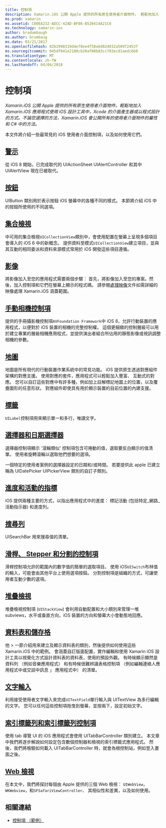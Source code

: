 ```yaml
---
title: 控制項
description: Xamarin.iOS 公開 Apple 提供的所有原生使用者介面物件。 輕鬆地加入 Xamarin.iOS 應用程式使用 iOS 設計工具中，Xcode 的介面產生器或以程式設計的方式。 不論您選擇的方法，Xamarin.iOS 會公開所有的使用者介面物件的屬性和 C# 中的方法。
ms.prod: xamarin
ms.assetid: C00EA232-ADCC-42AD-BF86-B526414A21C6
ms.technology: xamarin-ios
author: bradumbaugh
ms.author: brumbaug
ms.date: 03/21/2017
ms.openlocfilehash: 82b2998319d4e78ee4f58a6d024032a509724537
ms.sourcegitcommit: 945df041e2180cb20af08b83cc703ecd1aedc6b0
ms.translationtype: MT
ms.contentlocale: zh-TW
ms.lasthandoff: 04/04/2018
---
```

# <a name="controls"></a>控制項

_Xamarin.iOS 公開 Apple 提供的所有原生使用者介面物件。輕鬆地加入 Xamarin.iOS 應用程式使用 iOS 設計工具中，Xcode 的介面產生器或以程式設計的方式。不論您選擇的方法，Xamarin.iOS 會公開所有的使用者介面物件的屬性和 C# 中的方法。_

本文件將介紹一些最常見的 iOS 使用者介面控制項，以及如何使用它們。

## <a name="alertsalertsmd"></a>[警示](alerts.md)

從 iOS 8 開始，已完成取代的 UIActionSheet UIAlertController 和其中 UIAlertView 現在已被取代。

## <a name="buttonsbuttonsmd"></a>[按鈕](buttons.md)

UIButton 類別用於表示按鈕 iOS 螢幕中的各種不同的樣式。 本節將介紹 iOS 中的按鈕所使用的不同選項。

## <a name="collection-viewsuicollectionviewmd"></a>[集合檢視](uicollectionview.md)

中可用的集合檢視`UICollectionView`類別中，會使用配置在螢幕上呈現多個項目會導入的 iOS 6 中的新概念。 提供資料至模式`UICollectionView`建立項目，並與其互動的相同委派和資料來源模式常用於 iOS 開發這些項目遵循。

## <a name="imagesimagemd"></a>[影像](image.md)

將影像加入至您的應用程式需要兩個步驟： 首先，將影像加入至您的專案。然後，加入控制項和它們在螢幕上顯示的程式碼。 請參閱[處理映像](~/ios/app-fundamentals/images-icons/index.md)文件如需詳細的映像處理 Xamarin.iOS 涵蓋範圍。

## <a name="manual-camera-controlsintro-to-manual-camera-controlsmd"></a>[手動相機控制項](intro-to-manual-camera-controls.md)

提供的手冊攝影機控制項`AVFoundation Framework`中 iOS 8，允許行動裝置的應用程式，以便對於 iOS 裝置的相機的完整控制權。 這個更細緻的控制層級可以用於建立專業的層級相機應用程式，並提供演出者組合所佔用的靜態影像或視訊調整相機的參數。

## <a name="mapsios-mapsindexmd"></a>[地圖](ios-maps/index.md)

地圖是所有現代的行動裝置作業系統中的常見功能。 iOS 提供原生透過對應組件架構的對應支援。 使用對應的套件，應用程式可以輕鬆加入豐富、 互動式的對應。 您可以自訂這些對應中有許多種，例如加上註解標記地圖上的位置，以及覆疊圖形的任意形狀。 對應組件即使具有用於顯示裝置的目前位置的內建支援。

## <a name="labelslabelsmd"></a>[標籤](labels.md)

`UILabel`控制項用來顯示單一和多行，唯讀文字。

## <a name="pickers-and-date-pickerspickermd"></a>[選擇器和日期選擇器](picker.md)

選擇器控制項顯示 '滾輪類似' 控制項包含可捲動的值，選取要反白顯示的值清單。 使用者旋轉滾輪以選取他們想要的選項。

一個特定的使用者案例的選擇器設定的日期和/或時間。 若要提供此 apple 已建立稱為 UIDatePicker UIPickerView 類別的自訂子類別。

## <a name="progress-and-activity-indicatorsprogress-activity-indicatormd"></a>[進度和活動的指標](progress-activity-indicator.md)

iOS 提供兩種主要的方式，以指出應用程式中的進度： 標記活動 (包括特定_網路_活動指示器) 和進度列。

## <a name="search-barssearchbarmd"></a>[搜尋列](searchbar.md)

UISearchBar 用來搜尋值的清單。 

## <a name="sliders-steppers-and-segmented-controlsslider-switch-segmented-controlsmd"></a>[滑桿、 Stepper 和分割的控制項](slider-switch-segmented-controls.md)

滑桿控制項允許的範圍內的數字值的簡單的選取項目。 使用 iOS`UISwitch`布林值的輸入，可能會由其他平台上使用選項按鈕。 分割控制項是組織的方式，可讓使用者互動少數的選項。

## <a name="stack-viewuistackviewmd"></a>[堆疊檢視](uistackview.md)

堆疊檢視控制項 (`UIStackView`) 會利用自動配置和大小類別來管理一堆 subviews，水平或垂直方向，iOS 裝置的方向和螢幕大小會動態地回應。

## <a name="tables-and-cellstablesindexmd"></a>[資料表和儲存格](tables/index.md)

他 > 一節介紹用來建立及顯示資料表的類別，然後提供如何使用這些 Xamarin.iOS 中的範例。 會涵蓋自訂版面配置，實作編輯和使用 Xamarin iOS 設計工具以視覺化方式設計資料表的資料表，使用的預設外觀。 有時候顯示顯然是資料列 （例如音樂應用程式） 和有時候很難辨識表格控制項 （例如編輯連絡人應用程式中或交談中訊息 」 應用程式中） 的清單。

## <a name="text-inputtext-inputmd"></a>[文字輸入](text-input.md)

利用接受使用者文字輸入來完成`UITextField`單行輸入與 UITextView 為多行編輯的文字。 您可以任何這些控制項拖曳到螢幕，並按兩下，設定初始文字。

## <a name="tab-bars-and-tab-bar-controllerscreating-tabbed-applicationsmd"></a>[索引標籤列和索引標籤列控制項](creating-tabbed-applications.md)

使用 tab 導覽 UI 的 iOS 應用程式會使用 UITabBarController 類別建立。 本文章中我們將逐步解說如何設定包含數個控制器和檢視的索引標籤式應用程式。 然後，我們將檢驗如何載入 UITabBarController 時，就會為根控制站，例如登入畫面之後。

## <a name="web-viewsuiwebviewmd"></a>[Web 檢視](uiwebview.md)

在本文中，我們將探討每個由 Apple 提供的三個 Web 檢視： `UIWebView`， `WKWebview`，和`SFSafariViewController`、 其相似性和差異，以及如何使用。

## <a name="related-links"></a>相關連結

- [控制項 （範例）](https://developer.xamarin.com/samples/Controls/)

